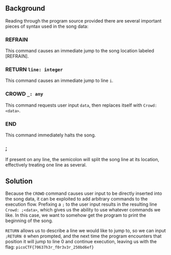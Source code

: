## Background

Reading through the program source provided there are several important pieces of syntax used in the song data:

### REFRAIN

This command causes an immediate jump to the song location labeled [REFRAIN].

### RETURN `line: integer`

This command causes an immediate jump to line `i`.

### CROWD `_: any`

This command requests user input `data`, then replaces itself with `Crowd: <data>`.

### END

This command immediately halts the song.

### ;

If present on any line, the semicolon will split the song line at its location, effectively treating one line as several.

## Solution

Because the `CROWD` command causes user input to be directly inserted into the song data, it can be exploited to add arbitrary commands to the execution flow. Prefixing a `;` to the user input results in the resulting line `Crowd: ;<data>`, which gives us the ability to use whatever commands we like. In this case, we want to somehow get the program to print the beginning of the song.

`RETURN` allows us to describe a line we would like to jump to, so we can input `;RETURN 0` when prompted, and the next time the program encounters that position it will jump to line 0 and continue execution, leaving us with the flag: `picoCTF{70637h3r_f0r3v3r_250bd6ef}`